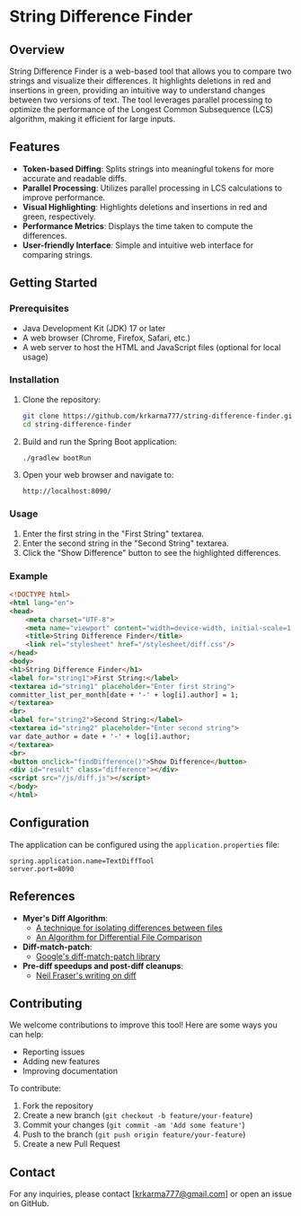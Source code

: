 # String Difference Finder

## Overview

String Difference Finder is a web-based tool that allows you to compare two strings and visualize their differences. It highlights deletions in red and insertions in green, providing an intuitive way to understand changes between two versions of text. The tool leverages parallel processing to optimize the performance of the Longest Common Subsequence (LCS) algorithm, making it efficient for large inputs.

## Features

- **Token-based Diffing**: Splits strings into meaningful tokens for more accurate and readable diffs.
- **Parallel Processing**: Utilizes parallel processing in LCS calculations to improve performance.
- **Visual Highlighting**: Highlights deletions and insertions in red and green, respectively.
- **Performance Metrics**: Displays the time taken to compute the differences.
- **User-friendly Interface**: Simple and intuitive web interface for comparing strings.

## Getting Started

### Prerequisites

- Java Development Kit (JDK) 17 or later
- A web browser (Chrome, Firefox, Safari, etc.)
- A web server to host the HTML and JavaScript files (optional for local usage)

### Installation

1. Clone the repository:
   ```sh
   git clone https://github.com/krkarma777/string-difference-finder.git
   cd string-difference-finder
   ```

2. Build and run the Spring Boot application:
   ```sh
   ./gradlew bootRun
   ```

3. Open your web browser and navigate to:
   ```
   http://localhost:8090/
   ```

### Usage

1. Enter the first string in the "First String" textarea.
2. Enter the second string in the "Second String" textarea.
3. Click the "Show Difference" button to see the highlighted differences.

### Example

```html
<!DOCTYPE html>
<html lang="en">
<head>
    <meta charset="UTF-8">
    <meta name="viewport" content="width=device-width, initial-scale=1.0">
    <title>String Difference Finder</title>
    <link rel="stylesheet" href="/stylesheet/diff.css"/>
</head>
<body>
<h1>String Difference Finder</h1>
<label for="string1">First String:</label>
<textarea id="string1" placeholder="Enter first string">
committer_list_per_month[date + '-' + log[i].author] = 1;
</textarea>
<br>
<label for="string2">Second String:</label>
<textarea id="string2" placeholder="Enter second string">
var date_author = date + '-' + log[i].author;
</textarea>
<br>
<button onclick="findDifference()">Show Difference</button>
<div id="result" class="difference"></div>
<script src="/js/diff.js"></script>
</body>
</html>
```

## Configuration

The application can be configured using the `application.properties` file:

```properties
spring.application.name=TextDiffTool
server.port=8090
```

## References

- **Myer's Diff Algorithm**:
  - [A technique for isolating differences between files](http://portal.acm.org/citation.cfm?doid=359460.359467)
  - [An Algorithm for Differential File Comparison](https://www.cs.dartmouth.edu/~doug/diff.pdf)
- **Diff-match-patch**:
  - [Google's diff-match-patch library](https://github.com/google/diff-match-patch)
- **Pre-diff speedups and post-diff cleanups**:
  - [Neil Fraser's writing on diff](https://neil.fraser.name/writing/diff/)

## Contributing

We welcome contributions to improve this tool! Here are some ways you can help:

- Reporting issues
- Adding new features
- Improving documentation

To contribute:

1. Fork the repository
2. Create a new branch (`git checkout -b feature/your-feature`)
3. Commit your changes (`git commit -am 'Add some feature'`)
4. Push to the branch (`git push origin feature/your-feature`)
5. Create a new Pull Request

## Contact

For any inquiries, please contact [krkarma777@gmail.com] or open an issue on GitHub.
